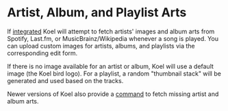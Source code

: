 # Artist, Album, and Playlist Arts

If [integrated](../service-integrations) Koel will attempt to fetch artists' images and album arts from Spotify,
Last.fm, or MusicBrainz/Wikipedia whenever a song is played. You can upload custom images for artists, albums, and
playlists via the corresponding edit form.

If there is no image available for an artist or album, Koel will use a default image (the Koel bird logo).
For a playlist, a random "thumbnail stack" will be generated and used based on the tracks.

Newer versions of Koel also provide a [command](../cli-commands.md#koel-fetch-artwork) to fetch missing artist and
album arts.
